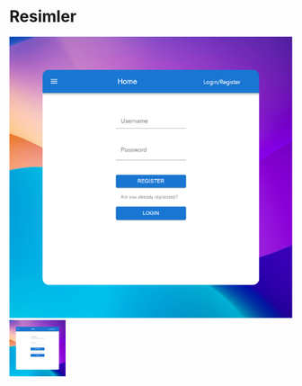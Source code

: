 # Resimler
![Örnek görsel](public/ProjectPictures/screenshot1.png)
<img src="public/ProjectPictures/screenshot1.png" alt="Ornek Resim" width="100" height="100">
